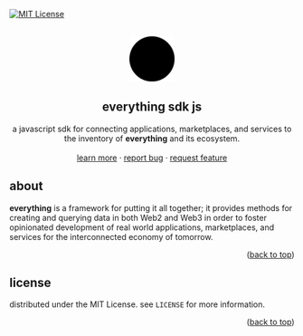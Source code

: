 <div id="top"></div>

<!-- PROJECT SHIELDS -->

[![MIT License][license-shield]][license-url]

<!-- PROJECT LOGO -->
<br />
<div align="center">
  <a href="https://github.com/near-everything/everything-sdk-js">
    <img src="./everything.png" alt="Logo" width="80" height="80">
  </a>

<h2 align="center"><strong>everything</strong> sdk js</h3>

  <p align="center">
    a javascript sdk for connecting applications, marketplaces, and services to the inventory of <strong>everything</strong> and its ecosystem.
    <br />
    <!-- <a href="https://documentation.everything.dev"><strong>Explore the docs »</strong></a> -->
    <!-- <br /> -->
    <br />
    <a href="https://everything.dev">learn more</a>
    ·
    <a href="https://github.com/near-everything/everything-sdk-js/issues">report bug</a>
    ·
    <a href="https://github.com/near-everything/everything-sdk-js/issues">request feature</a>
  </p>
</div>

<!-- ABOUT THE PROJECT -->

## about

**everything** is a framework for putting it all together; it provides methods for creating and querying data in both Web2 and Web3 in order to foster opinionated development of real world applications, marketplaces, and services for the interconnected economy of tomorrow.

<p align="right">(<a href="#top">back to top</a>)</p>

<!-- LICENSE -->

## license

distributed under the MIT License. see `LICENSE` for more information.

<p align="right">(<a href="#top">back to top</a>)</p>

<!-- MARKDOWN LINKS & IMAGES -->
<!-- https://www.markdownguide.org/basic-syntax/#reference-style-links -->

[license-shield]: https://img.shields.io/github/license/near-everything/everything-sdk-js.svg?style=for-the-badge
[license-url]: https://github.com/near-everything/everything-sdk-js/blob/main/LICENSE